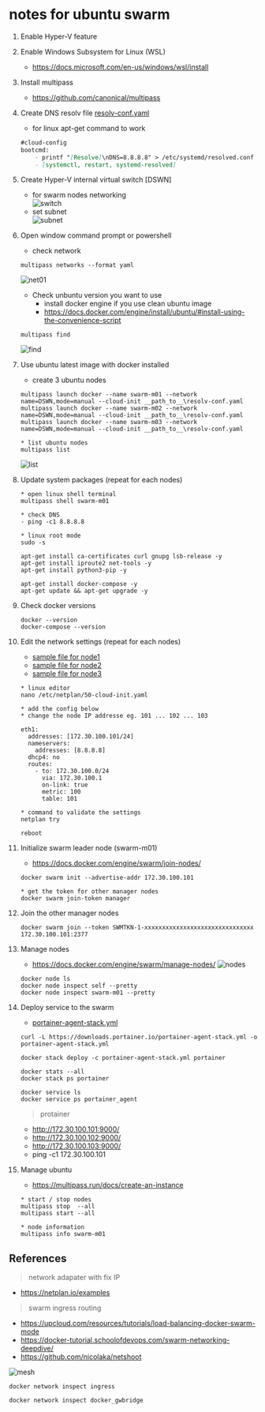 ﻿# notes for ubuntu swarm #

1. Enable Hyper-V feature
2. Enable Windows Subsystem for Linux (WSL)
   - <https://docs.microsoft.com/en-us/windows/wsl/install>
3. Install multipass
   - <https://github.com/canonical/multipass>
4. Create DNS resolv file [resolv-conf.yaml](resolv-conf.yaml)
   - for linux apt-get command to work

    ```md
    #cloud-config
    bootcmd:
        - printf "[Resolve]\nDNS=8.8.8.8" > /etc/systemd/resolved.conf
        - [systemctl, restart, systemd-resolved]
    ```

5. Create Hyper-V internal virtual switch [DSWN]
   - for swarm nodes networking  
     ![switch](ubuntu_dswn.png)
   - set subnet  
     ![subnet](ubuntu_dswn_subnet.png)

6. Open window command prompt or powershell
   - check network

    ```
    multipass networks --format yaml
    ```  

   ![net01](ubuntu_mp_net01.png)

   - Check unbuntu version you want to use
     - install docker engine if you use clean ubuntu image
     - <https://docs.docker.com/engine/install/ubuntu/#install-using-the-convenience-script>

    ```
    multipass find
    ```  

   ![find](ubuntu_mp_find.png)

7. Use ubuntu latest image with docker installed
   - create 3 ubuntu nodes

    ```
    multipass launch docker --name swarm-m01 --network name=DSWN,mode=manual --cloud-init __path_to__\resolv-conf.yaml
    multipass launch docker --name swarm-m02 --network name=DSWN,mode=manual --cloud-init __path_to__\resolv-conf.yaml
    multipass launch docker --name swarm-m03 --network name=DSWN,mode=manual --cloud-init __path_to__\resolv-conf.yaml

    * list ubuntu nodes
    multipass list
    ```

   ![list](ubuntu_mp_list.png)

8. Update system packages (repeat for each nodes)

    ```
    * open linux shell terminal
    multipass shell swarm-m01

    * check DNS
    - ping -c1 8.8.8.8

    * linux root mode
    sudo -s

    apt-get install ca-certificates curl gnupg lsb-release -y
    apt-get install iproute2 net-tools -y
    apt-get install python3-pip -y 

    apt-get install docker-compose -y
    apt-get update && apt-get upgrade -y
    ```

9. Check docker versions

    ```
    docker --version
    docker-compose --version

    ```

10. Edit the network settings (repeat for each nodes)

    - [sample file for node1](m01-cloud-init.yaml)
    - [sample file for node2](m02-cloud-init.yaml)
    - [sample file for node3](m03-cloud-init.yaml)

    ```
    * linux editor
    nano /etc/netplan/50-cloud-init.yaml

    * add the config below
    * change the node IP addresse eg. 101 ... 102 ... 103

    eth1:
      addresses: [172.30.100.101/24]
      nameservers:
        addresses: [8.8.8.8]
      dhcp4: no
      routes:
        - to: 172.30.100.0/24
          via: 172.30.100.1
          on-link: true
          metric: 100
          table: 101

    * command to validate the settings
    netplan try

    reboot 
    ```

11. Initialize swarm leader node (swarm-m01)
    - <https://docs.docker.com/engine/swarm/join-nodes/>

    ```
    docker swarm init --advertise-addr 172.30.100.101

    * get the token for other manager nodes
    docker swarm join-token manager
    ```

12. Join the other manager nodes

    ```
    docker swarm join --token SWMTKN-1-xxxxxxxxxxxxxxxxxxxxxxxxxxxxxxx 172.30.100.101:2377

    ```

13. Manage nodes
    - <https://docs.docker.com/engine/swarm/manage-nodes/>
    ![nodes](ubuntu_sm_nodes.png)

    ```
    docker node ls
    docker node inspect self --pretty
    docker node inspect swarm-m01 --pretty

    ```

14. Deploy service to the swarm
    - [portainer-agent-stack.yml](portainer-agent-stack.yml)

    ```
    curl -L https://downloads.portainer.io/portainer-agent-stack.yml -o portainer-agent-stack.yml

    docker stack deploy -c portainer-agent-stack.yml portainer

    docker stats --all
    docker stack ps portainer

    docker service ls
    docker service ps portainer_agent
    ```

    > protainer

    - <http://172.30.100.101:9000/>
    - <http://172.30.100.102:9000/>
    - <http://172.30.100.103:9000/>
    - ping -c1 172.30.100.101

15. Manage ubuntu
    - <https://multipass.run/docs/create-an-instance>

    ```
    * start / stop nodes
    multipass stop  --all
    multipass start --all

    * node information
    multipass info swarm-m01
    ```
  
## References ##

> network adapater with fix IP

- <https://netplan.io/examples>

> swarm ingress routing

- <https://upcloud.com/resources/tutorials/load-balancing-docker-swarm-mode>
- <https://docker-tutorial.schoolofdevops.com/swarm-networking-deepdive/>
- <https://github.com/nicolaka/netshoot>

![mesh](ingress-routing-mesh.png)

```
docker network inspect ingress

docker network inspect docker_gwbridge
```
